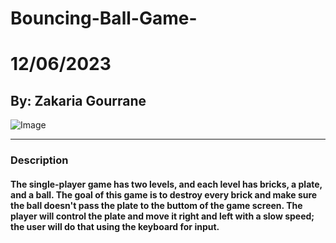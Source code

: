 # Bouncing-Ball-Game-
# 12/06/2023
## By: Zakaria Gourrane 
![Image](https://i.ibb.co/4ptTHYZ/Untitled-Diagram-drawio.png)
***
### Description
  #### The single-player game has two levels, and each level has bricks, a plate, and a ball. The goal of this game is to destroy every brick and make sure the ball doesn't pass the plate to the buttom of the game screen. The player will control the plate and move it right and left with a slow speed; the user will do that using the keyboard for input.